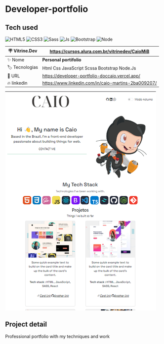 # Developer-portfolio




 <div> 
 
 <h2>Tech used </h2>
 
<img  alt="HTML5" height="30" wight="40" src="https://img.shields.io/badge/HTML5-E34F26?style=for-the-badge&logo=html5&logoColor=white"/>
<img  alt="CSS3" height="30" wight="40" src="https://img.shields.io/badge/CSS3-1572B6?style=for-the-badge&logo=css3&logoColor=white"/>
<img  alt="Sass" height="30" wight="40" src="https://img.shields.io/badge/Sass-CC6699?style=for-the-badge&logo=sass&logoColor=white"/>
<img  alt="Js" height="30" wight="40" src="https://img.shields.io/badge/JavaScript-F7DF1E?style=for-the-badge&logo=javascript&logoColor=black"/>
<img  alt="Bootstrap" height="30" wight="40" src="https://img.shields.io/badge/Bootstrap-563D7C?style=for-the-badge&logo=bootstrap&logoColor=white"/>
 <img  alt="Node" height="30" wight="40" src="https://img.shields.io/badge/Node.js-43853D?style=for-the-badge&logo=node.js&logoColor=white"/>
 </div>


| :placard: Vitrine.Dev | https://cursos.alura.com.br/vitrinedev/CaioMiB |
| -------------  | --- |
| :sparkles: Nome        | **Personal portifolio**
| :label: Tecnologias | Html Css JavaScript Scssa Bootstrap Node.Js
| :rocket: URL         | https://developer-portfolio-doccaio.vercel.app/
| :fire: linkedin     | https://www.linkedin.com/in/caio-martins-2ba009207/

<!-- Inserir imagem com a #vitrinedev ao final do link -->
![](https://github.com/DocCaio/Developer-portfolio/blob/main/assets/images/light.png)

## Project detail

Professional portfolio with my techniques and work


